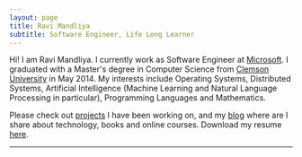 ```yaml
---
layout: page
title: Ravi Mandliya
subtitle: Software Engineer, Life Long Learner
---
```


Hi! I am Ravi Mandliya. I currently work as Software Engineer at [Microsoft](http://microsoft.com). I graduated with a Master's degree in Computer Science from [Clemson University](http://clemson.edu) in May 2014. My interests include Operating Systems, Distributed Systems, Artificial Intelligence (Machine Learning and Natural Language Processing in particular), Programming Languages and Mathematics.

Please check out [projects](http://mandliya.github.io/projects) I have been working on, and my [blog]() where are I share about technology, books and online courses. Download my resume [here](http://mandliya.github.io/res/CV.pdf).

---
